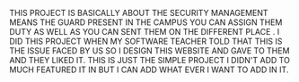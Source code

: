 THIS PROJECT IS BASICALLY ABOUT THE SECURITY MANAGEMENT MEANS THE GUARD PRESENT IN THE CAMPUS YOU CAN ASSIGN THEM DUTY AS WELL AS YOU CAN SENT THEM ON THE DIFFERENT PLACE .
I DID THIS PROJECT WHEN MY SOFTWARE TEACHER TOLD THAT THIS IS THE ISSUE FACED BY US SO I DESIGN THIS WEBSITE AND GAVE TO THEM AND THEY LIKED IT.
THIS IS JUST THE SIMPLE PROJECT I DIDN'T ADD TO MUCH FEATURED IT IN BUT I CAN ADD WHAT EVER I WANT TO ADD IN IT.
